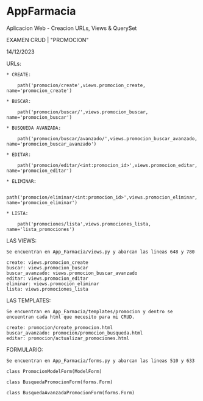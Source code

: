 # AppFarmacia
Aplicacion Web - Creacion URLs, Views & QuerySet

EXAMEN CRUD | "PROMOCION"

14/12/2023

URLs:

    * CREATE:
        
        path('promocion/create',views.promocion_create, name='promocion_create')

    * BUSCAR:

        path('promocion/buscar/',views.promocion_buscar, name='promocion_buscar')

    * BUSQUEDA AVANZADA:
        
        path('promocion/buscar/avanzado/',views.promocion_buscar_avanzado, name='promocion_buscar_avanzado')

    * EDITAR:

        path('promocion/editar/<int:promocion_id>',views.promocion_editar, name='promocion_editar')

    * ELIMINAR:

        path('promocion/eliminar/<int:promocion_id>',views.promocion_eliminar, name='promocion_eliminar')

    * LISTA:

        path('promociones/lista',views.promociones_lista, name='lista_promociones')


LAS VIEWS:

    Se encuentran en App_Farmacia/views.py y abarcan las lineas 648 y 780

    create: views.promocion_create
    buscar: views.promocion_buscar
    buscar_avanzado: views.promocion_buscar_avanzado
    editar: views.promocion_editar
    eliminar: views.promocion_eliminar
    lista: views.promociones_lista

LAS TEMPLATES:

    Se encuentran en App_Farmacia/templates/promocion y dentro se encuentran cada html que necesito para mi CRUD.

    create: promocion/create_promocion.html
    buscar_avanzado: promocion/promocion_busqueda.html
    editar: promocion/actualizar_promociones.html
    

FORMULARIO:

    Se encuentran en App_Farmacia/forms.py y abarcan las lineas 510 y 633

    class PromocionModelForm(ModelForm)

    class BusquedaPromocionForm(forms.Form)

    class BusquedaAvanzadaPromocionForm(forms.Form)
